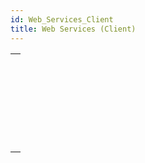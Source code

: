 ```yaml
---
id: Web_Services_Client
title: Web Services (Client)
---
```



||
|---|
|[<!-- INCLUDE #_command_.WEB SERVICE AUTHENTICATE.Syntax -->](../../commands-legacy/web-service-authenticate.md)<br/>|
|[<!-- INCLUDE #_command_.WEB SERVICE CALL.Syntax -->](../../commands-legacy/web-service-call.md)<br/>|
|[<!-- INCLUDE #_command_.WEB SERVICE Get info.Syntax -->](../../commands-legacy/web-service-get-info.md)<br/>|
|[<!-- INCLUDE #_command_.WEB SERVICE GET RESULT.Syntax -->](../../commands-legacy/web-service-get-result.md)<br/>|
|[<!-- INCLUDE #_command_.WEB SERVICE SET OPTION.Syntax -->](../../commands-legacy/web-service-set-option.md)<br/>|
|[<!-- INCLUDE #_command_.WEB SERVICE SET PARAMETER.Syntax -->](../../commands-legacy/web-service-set-parameter.md)<br/>|
